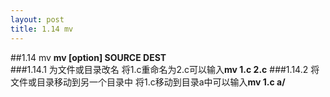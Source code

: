 ```yaml
---
layout: post
title: 1.14 mv
---
```

##1.14 mv
**mv [option] SOURCE DEST**<br>
###1.14.1 为文件或目录改名
将1.c重命名为2.c可以输入**mv 1.c 2.c**
###1.14.2 将文件或目录移动到另一个目录中
将1.c移动到目录a中可以输入**mv 1.c a/**
